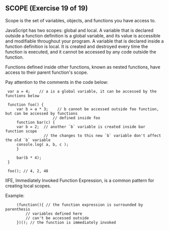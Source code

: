 ## SCOPE (Exercise 19 of 19)

  Scope is the set of variables, objects, and functions you have access to.

  JavaScript has two scopes: global and local. A variable that is declared
  outside a function definition is a global variable, and its value is
  accessible and modifiable throughout your program. A variable that is
  declared inside a function definition is local. It is created and
  destroyed every time the function is executed, and it cannot be accessed
  by any code outside the function.

  Functions defined inside other functions, known as nested functions, have
  access to their parent function's scope.

  Pay attention to the comments in the code below:

     var a = 4;    // a is a global variable, it can be accessed by the functions below

     function foo() {
         var b = a * 3;    // b cannot be accessed outside foo function, but can be accessed by functions
                         // defined inside foo
         function bar(c) {
         var b = 2;  // another `b` variable is created inside bar function scope
                     // the changes to this new `b` variable don't affect the old `b` variable
         console.log( a, b, c );
         }

         bar(b * 4);
     }

     foo(); // 4, 2, 48

  IIFE, Immediately Invoked Function Expression, is a common pattern for
  creating local scopes.

  Example:

         (function(){ // the function expression is surrounded by parenthesis
             // variables defined here
             // can't be accessed outside
         })(); // the function is immediately invoked
